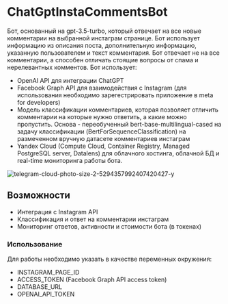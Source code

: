 # ChatGptInstaCommentsBot
Бот, основанный на gpt-3.5-turbo, который отвечает на все новые комментарии на выбранной инстаграм странице. Бот использует информацию из описания поста, дополнительную информацию, указанную пользователем и текст комментария. Бот отвечает не на все комментарии, а способен отличать стоящие вопросы от спама и нерелевантных комментов.
Бот использует:
- OpenAI API для интеграции ChatGPT
- Facebook Graph API для взаимодействия с Instagram (для использования необходимо зарегестрировать приложение в meta for developers)
- Модель классификации комментариев, которая позволяет отличить комментарии на которые нужно ответить, а какие можно пропустить. Основа - переобученный bert-base-multilingual-cased на задачу классификации (BertForSequenceClassification) на размеченном вручную датасете комментариев инстаграм
- Yandex Cloud (Compute Cloud, Container Registry, Managed PostgreSQL server, Datalens) для облачного хостинга, облачной БД и real-time мониторинга работы бота.

![telegram-cloud-photo-size-2-5294357992407420427-y](https://github.com/ivpich/ChatGptInstaCommentsBot/assets/127900049/c6b28196-82ab-4d48-ac06-da7d788ccbcd)

## Возможности

- Интеграция с Instagram API
- Классификация и ответ на комментарии инстаграм
- Мониторинг ответов, активности и стоимости бота (в токенах)


### Использование
Для работы необходимо указать в качестве переменных окружения:
- INSTAGRAM_PAGE_ID
- ACCESS_TOKEN (Facebook Graph API access token)
- DATABASE_URL
- OPENAI_API_TOKEN



